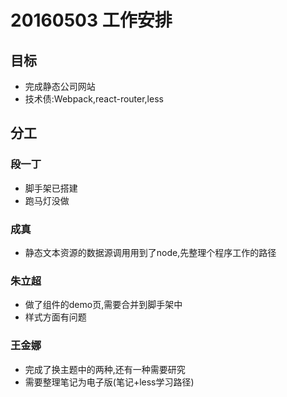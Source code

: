 # 20160503 工作安排

## 目标
- 完成静态公司网站
- 技术债:Webpack,react-router,less

## 分工

### 段一丁
- 脚手架已搭建
- 跑马灯没做

### 成真
- 静态文本资源的数据源调用用到了node,先整理个程序工作的路径

### 朱立超
- 做了组件的demo页,需要合并到脚手架中
- 样式方面有问题

### 王金娜
- 完成了换主题中的两种,还有一种需要研究
- 需要整理笔记为电子版(笔记+less学习路径)


